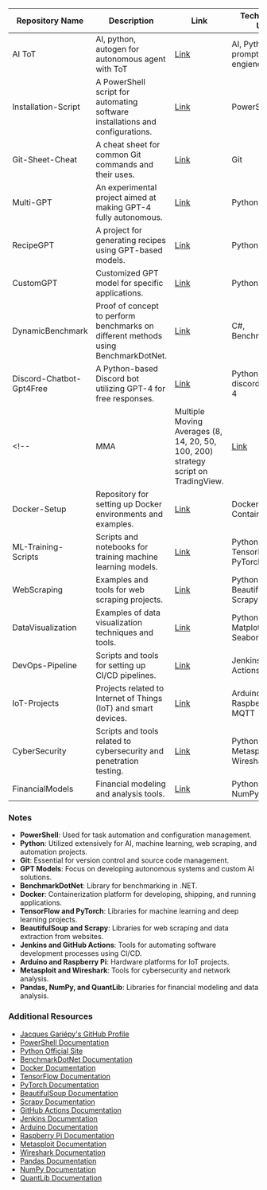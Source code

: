 | Repository Name            | Description                                                                                   | Link                                                       | Technologies Used                    |
|----------------------------|-----------------------------------------------------------------------------------------------|------------------------------------------------------------|--------------------------------------|
| AI ToT                     | AI, python, autogen for autonomous agent with ToT                                                                 | [Link](https://github.com/JacquesGariepy/AI-TreeOfThought)                      | AI, Python, prompt engieneering     |
| Installation-Script        | A PowerShell script for automating software installations and configurations.                 | [Link](https://github.com/JacquesGariepy/Installation-Script) | PowerShell                           |
| Git-Sheet-Cheat            | A cheat sheet for common Git commands and their uses.                                         | [Link](https://github.com/JacquesGariepy/Git-Sheet-Cheat)   | Git                                  |
| Multi-GPT                  | An experimental project aimed at making GPT-4 fully autonomous.                               | [Link](https://github.com/JacquesGariepy/Multi-GPT)         | Python, GPT-4, AI                    |
| RecipeGPT                  | A project for generating recipes using GPT-based models.                                      | [Link](https://github.com/JacquesGariepy/RecipeGPT)         | Python, GPT-4                        |
| CustomGPT                  | Customized GPT model for specific applications.                                               | [Link](https://github.com/JacquesGariepy/CustomGPT)         | Python, GPT-4                        |
| DynamicBenchmark           | Proof of concept to perform benchmarks on different methods using BenchmarkDotNet.            | [Link](https://github.com/JacquesGariepy/DynamicBenchmark)  | C#, BenchmarkDotNet                  |
| Discord-Chatbot-Gpt4Free   | A Python-based Discord bot utilizing GPT-4 for free responses.                                | [Link](https://github.com/JacquesGariepy/Discord-Chatbot-Gpt4Free) | Python, discord.py, GPT-4            |
<!--| MMA                        | Multiple Moving Averages (8, 14, 20, 50, 100, 200) strategy script on TradingView.            | [Link](https://github.com/JacquesGariepy/MMA)               | TradingView Pine Script              |
| Docker-Setup               | Repository for setting up Docker environments and examples.                                   | [Link](https://github.com/JacquesGariepy/Docker-Setup)      | Docker, Containerization             |
| ML-Training-Scripts        | Scripts and notebooks for training machine learning models.                                   | [Link](https://github.com/JacquesGariepy/ML-Training-Scripts) | Python, TensorFlow, PyTorch          |
| WebScraping                | Examples and tools for web scraping projects.                                                 | [Link](https://github.com/JacquesGariepy/WebScraping)       | Python, BeautifulSoup, Scrapy        |
| DataVisualization          | Examples of data visualization techniques and tools.                                          | [Link](https://github.com/JacquesGariepy/DataVisualization) | Python, Matplotlib, Seaborn, D3.js   |
| DevOps-Pipeline            | Scripts and tools for setting up CI/CD pipelines.                                             | [Link](https://github.com/JacquesGariepy/DevOps-Pipeline)   | Jenkins, GitHub Actions, CI/CD       |
| IoT-Projects               | Projects related to Internet of Things (IoT) and smart devices.                               | [Link](https://github.com/JacquesGariepy/IoT-Projects)      | Arduino, Raspberry Pi, MQTT          |
| CyberSecurity              | Scripts and tools related to cybersecurity and penetration testing.                           | [Link](https://github.com/JacquesGariepy/CyberSecurity)     | Python, Metasploit, Wireshark        |
| FinancialModels            | Financial modeling and analysis tools.                                                        | [Link](https://github.com/JacquesGariepy/FinancialModels)   | Python, Pandas, NumPy, QuantLib      |-->

### Notes

- **PowerShell**: Used for task automation and configuration management.
- **Python**: Utilized extensively for AI, machine learning, web scraping, and automation projects.
- **Git**: Essential for version control and source code management.
- **GPT Models**: Focus on developing autonomous systems and custom AI solutions.
- **BenchmarkDotNet**: Library for benchmarking in .NET.
- **Docker**: Containerization platform for developing, shipping, and running applications.
- **TensorFlow and PyTorch**: Libraries for machine learning and deep learning projects.
- **BeautifulSoup and Scrapy**: Libraries for web scraping and data extraction from websites.
- **Jenkins and GitHub Actions**: Tools for automating software development processes using CI/CD.
- **Arduino and Raspberry Pi**: Hardware platforms for IoT projects.
- **Metasploit and Wireshark**: Tools for cybersecurity and network analysis.
- **Pandas, NumPy, and QuantLib**: Libraries for financial modeling and data analysis.

### Additional Resources

- [Jacques Gariépy's GitHub Profile](https://github.com/JacquesGariepy)
- [PowerShell Documentation](https://docs.microsoft.com/en-us/powershell/)
- [Python Official Site](https://www.python.org/)
- [BenchmarkDotNet Documentation](https://benchmarkdotnet.org/articles/overview.html)
- [Docker Documentation](https://docs.docker.com/)
- [TensorFlow Documentation](https://www.tensorflow.org/)
- [PyTorch Documentation](https://pytorch.org/)
- [BeautifulSoup Documentation](https://www.crummy.com/software/BeautifulSoup/bs4/doc/)
- [Scrapy Documentation](https://docs.scrapy.org/en/latest/)
- [GitHub Actions Documentation](https://docs.github.com/en/actions)
- [Jenkins Documentation](https://www.jenkins.io/doc/)
- [Arduino Documentation](https://www.arduino.cc/reference/en/)
- [Raspberry Pi Documentation](https://www.raspberrypi.org/documentation/)
- [Metasploit Documentation](https://docs.rapid7.com/metasploit/)
- [Wireshark Documentation](https://www.wireshark.org/docs/)
- [Pandas Documentation](https://pandas.pydata.org/pandas-docs/stable/)
- [NumPy Documentation](https://numpy.org/doc/)
- [QuantLib Documentation](https://www.quantlib.org/documentation.shtml)


<!--
**JacquesGariepy/JacquesGariepy** is a ✨ _special_ ✨ repository because its `README.md` (this file) appears on your GitHub profile.

Here are some ideas to get you started:

- 🔭 I’m currently working on ...
- 🌱 I’m currently learning ...
- 👯 I’m looking to collaborate on ...
- 🤔 I’m looking for help with ...
- 💬 Ask me about ...
- 📫 How to reach me: ...
- 😄 Pronouns: ...
- ⚡ Fun fact: ...
-->
